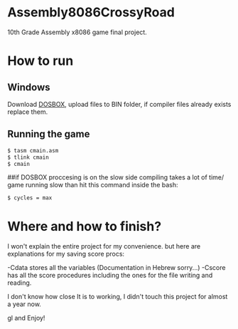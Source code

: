 # Assembly8086CrossyRoad
10th Grade Assembly x8086 game final project. 

# How to run
## Windows
Download [DOSBOX](https://sourceforge.net/projects/dosbox/files/latest/download), upload files to BIN folder, if compiler files already exists replace them.

## Running the game
```sh
$ tasm cmain.asm
$ tlink cmain
$ cmain
```
##if DOSBOX proccesing is on the slow side
compiling takes a lot of time/ game running slow
than hit this command inside the bash:
```sh
$ cycles = max
```

# Where and how to finish?

I won't explain the entire project for my convenience. but here are explanations for my saving score procs:

-Cdata stores all the variables (Documentation in Hebrew sorry...)
-Cscore has all the score procedures including the ones for the file writing and reading.

I don't know how close It is to working, I didn't touch this project for almost a year now. 

gl and Enjoy!
